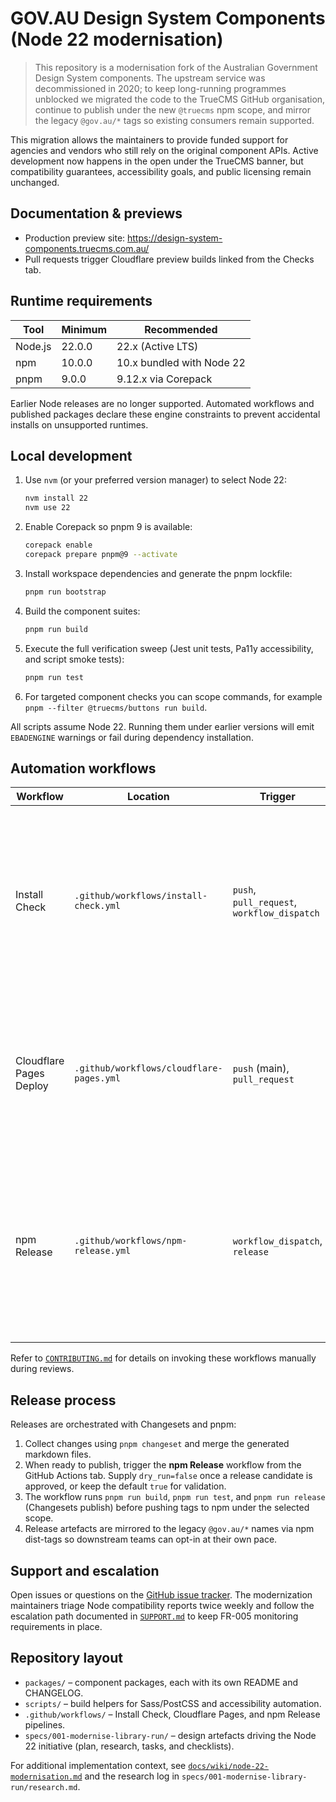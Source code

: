 # GOV.AU Design System Components (Node 22 modernisation)

> This repository is a modernisation fork of the Australian Government Design System components. The upstream service was decommissioned in 2020; to keep long-running programmes unblocked we migrated the code to the TrueCMS GitHub organisation, continue to publish under the new `@truecms` npm scope, and mirror the legacy `@gov.au/*` tags so existing consumers remain supported.

This migration allows the maintainers to provide funded support for agencies and vendors who still rely on the original component APIs. Active development now happens in the open under the TrueCMS banner, but compatibility guarantees, accessibility goals, and public licensing remain unchanged.

## Documentation & previews

- Production preview site: <https://design-system-components.truecms.com.au/>
- Pull requests trigger Cloudflare preview builds linked from the Checks tab.

## Runtime requirements

| Tool  | Minimum | Recommended |
|-------|---------|-------------|
| Node.js | 22.0.0 | 22.x (Active LTS) |
| npm   | 10.0.0 | 10.x bundled with Node 22 |
| pnpm  | 9.0.0  | 9.12.x via Corepack |

Earlier Node releases are no longer supported. Automated workflows and published packages declare these engine constraints to prevent accidental installs on unsupported runtimes.

## Local development

1. Use `nvm` (or your preferred version manager) to select Node 22:
   ```sh
   nvm install 22
   nvm use 22
   ```
2. Enable Corepack so pnpm 9 is available:
   ```sh
   corepack enable
   corepack prepare pnpm@9 --activate
   ```
3. Install workspace dependencies and generate the pnpm lockfile:
   ```sh
   pnpm run bootstrap
   ```
4. Build the component suites:
   ```sh
   pnpm run build
   ```
5. Execute the full verification sweep (Jest unit tests, Pa11y accessibility, and script smoke tests):
   ```sh
   pnpm run test
   ```
6. For targeted component checks you can scope commands, for example `pnpm --filter @truecms/buttons run build`.

All scripts assume Node 22. Running them under earlier versions will emit `EBADENGINE` warnings or fail during dependency installation.

## Automation workflows

| Workflow | Location | Trigger | Purpose |
|----------|----------|---------|---------|
| Install Check | `.github/workflows/install-check.yml` | `push`, `pull_request`, `workflow_dispatch` | Runs Node 22 and latest LTS matrices, performs clean `npm ci` installs, bootstraps, builds, and validates every package tarball using `npm pack` to guard against packaging regressions. |
| Cloudflare Pages Deploy | `.github/workflows/cloudflare-pages.yml` | `push` (main), `pull_request` | Builds the documentation site with Node 22 and deploys previews and production releases to Cloudflare Pages using the configured secrets. |
| npm Release | `.github/workflows/npm-release.yml` | `workflow_dispatch`, `release` | Authenticates with npm, runs the pnpm build/test pipeline, and publishes packages through Changesets to the configurable npm scope (default `@truecms`) and dist-tag. |

Refer to [`CONTRIBUTING.md`](./CONTRIBUTING.md) for details on invoking these workflows manually during reviews.

## Release process

Releases are orchestrated with Changesets and pnpm:

1. Collect changes using `pnpm changeset` and merge the generated markdown files.
2. When ready to publish, trigger the **npm Release** workflow from the GitHub Actions tab. Supply `dry_run=false` once a release candidate is approved, or keep the default `true` for validation.
3. The workflow runs `pnpm run build`, `pnpm run test`, and `pnpm run release` (Changesets publish) before pushing tags to npm under the selected scope.
4. Release artefacts are mirrored to the legacy `@gov.au/*` names via npm dist-tags so downstream teams can opt-in at their own pace.

## Support and escalation

Open issues or questions on the [GitHub issue tracker](https://github.com/truecms/design-system-components/issues). The modernization maintainers triage Node compatibility reports twice weekly and follow the escalation path documented in [`SUPPORT.md`](./SUPPORT.md) to keep FR-005 monitoring requirements in place.

## Repository layout

- `packages/` – component packages, each with its own README and CHANGELOG.
- `scripts/` – build helpers for Sass/PostCSS and accessibility automation.
- `.github/workflows/` – Install Check, Cloudflare Pages, and npm Release pipelines.
- `specs/001-modernise-library-run/` – design artefacts driving the Node 22 initiative (plan, research, tasks, and checklists).

For additional implementation context, see [`docs/wiki/node-22-modernisation.md`](./docs/wiki/node-22-modernisation.md) and the research log in `specs/001-modernise-library-run/research.md`.
